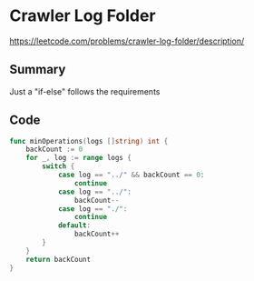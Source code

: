 # Crawler Log Folder

https://leetcode.com/problems/crawler-log-folder/description/

## Summary

Just a "if-else" follows the requirements

## Code

```go
func minOperations(logs []string) int {
    backCount := 0
    for _, log := range logs {
        switch {
            case log == "../" && backCount == 0:
                continue
            case log == "../":
                backCount--
            case log == "./":
                continue
            default:
                backCount++
        }
    }
    return backCount
}
```
